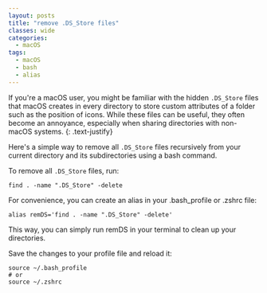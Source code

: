 ```yaml
---
layout: posts
title: "remove .DS_Store files"
classes: wide
categories:
  - macOS
tags:
  - macOS
  - bash
  - alias
---
```


If you're a macOS user, you might be familiar with the hidden `.DS_Store` files that macOS creates in every directory to store custom attributes of a folder such as the position of icons. While these files can be useful, they often become an annoyance, especially when sharing directories with non-macOS systems.
{: .text-justify}

Here's a simple way to remove all `.DS_Store` files recursively from your current directory and its subdirectories using a bash command.

To remove all `.DS_Store` files, run:
```
find . -name ".DS_Store" -delete
```

For convenience, you can create an alias in your .bash_profile or .zshrc file:
```
alias remDS='find . -name ".DS_Store" -delete'
```

This way, you can simply run remDS in your terminal to clean up your directories.

Save the changes to your profile file and reload it:
```
source ~/.bash_profile
# or
source ~/.zshrc
```